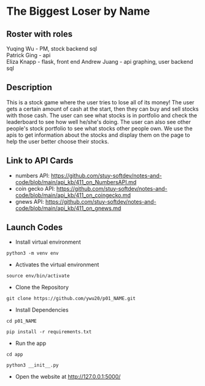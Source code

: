 # The Biggest Loser by Name

## Roster with roles 
Yuqing Wu -  PM, stock backend sql  
Patrick Ging -  api  
Eliza Knapp -  flask, front end
Andrew Juang -  api graphing, user backend sql

## Description 
This is a stock game where the user tries to lose all of its money! The user gets a certain amount of cash at the start, then they can buy and sell stocks with those cash. The user can see what stocks is in portfolio and check the leaderboard to see how well he/she's doing. The user can also see other people's stock portfolio to see what stocks other people own. We use the apis to get information about the stocks and display them on the page to help the user better choose their stocks. 

## Link to API Cards
- numbers API: https://github.com/stuy-softdev/notes-and-code/blob/main/api_kb/411_on_NumbersAPI.md
- coin gecko API: https://github.com/stuy-softdev/notes-and-code/blob/main/api_kb/411_on_coingecko.md
- gnews API: https://github.com/stuy-softdev/notes-and-code/blob/main/api_kb/411_on_gnews.md

## Launch Codes 
- Install virtual environment <br>
```
python3 -m venv env
```
- Activates the virtual environment
```
source env/bin/activate
```

- Clone the Repository <br>
```
git clone https://github.com/ywu20/p01_NAME.git
``` 

- Install Dependencies <br>
```
cd p01_NAME
```
```
pip install -r requirements.txt
```
- Run the app
```
cd app
```
```
python3 __init__.py
```

- Open the website at http://127.0.0.1:5000/
